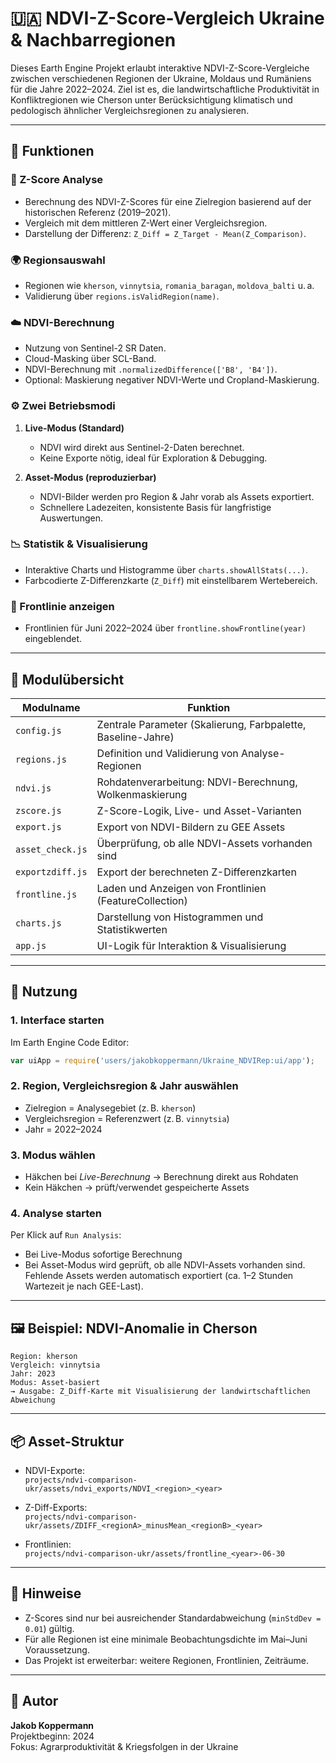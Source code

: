 # 🇺🇦 NDVI-Z-Score-Vergleich Ukraine & Nachbarregionen

Dieses Earth Engine Projekt erlaubt interaktive NDVI-Z-Score-Vergleiche zwischen verschiedenen Regionen der Ukraine, Moldaus und Rumäniens für die Jahre 2022–2024. Ziel ist es, die landwirtschaftliche Produktivität in Konfliktregionen wie Cherson unter Berücksichtigung klimatisch und pedologisch ähnlicher Vergleichsregionen zu analysieren.

---

## 🔧 Funktionen

### 🔬 Z-Score Analyse

- Berechnung des NDVI-Z-Scores für eine Zielregion basierend auf der historischen Referenz (2019–2021).
- Vergleich mit dem mittleren Z-Wert einer Vergleichsregion.
- Darstellung der Differenz: `Z_Diff = Z_Target - Mean(Z_Comparison)`.

### 🌍 Regionsauswahl

- Regionen wie `kherson`, `vinnytsia`, `romania_baragan`, `moldova_balti` u. a.
- Validierung über `regions.isValidRegion(name)`.

### ☁️ NDVI-Berechnung

- Nutzung von Sentinel-2 SR Daten.
- Cloud-Masking über SCL-Band.
- NDVI-Berechnung mit `.normalizedDifference(['B8', 'B4'])`.
- Optional: Maskierung negativer NDVI-Werte und Cropland-Maskierung.

### ⚙️ Zwei Betriebsmodi

1. **Live-Modus (Standard)**  
   - NDVI wird direkt aus Sentinel-2-Daten berechnet.
   - Keine Exporte nötig, ideal für Exploration & Debugging.

2. **Asset-Modus (reproduzierbar)**  
   - NDVI-Bilder werden pro Region & Jahr vorab als Assets exportiert.
   - Schnellere Ladezeiten, konsistente Basis für langfristige Auswertungen.

### 📉 Statistik & Visualisierung

- Interaktive Charts und Histogramme über `charts.showAllStats(...)`.
- Farbcodierte Z-Differenzkarte (`Z_Diff`) mit einstellbarem Wertebereich.

### 🔫 Frontlinie anzeigen

- Frontlinien für Juni 2022–2024 über `frontline.showFrontline(year)` eingeblendet.

---

## 🧩 Modulübersicht

| Modulname           | Funktion                                                      |
|---------------------|---------------------------------------------------------------|
| `config.js`         | Zentrale Parameter (Skalierung, Farbpalette, Baseline-Jahre) |
| `regions.js`        | Definition und Validierung von Analyse-Regionen              |
| `ndvi.js`           | Rohdatenverarbeitung: NDVI-Berechnung, Wolkenmaskierung      |
| `zscore.js`         | Z-Score-Logik, Live- und Asset-Varianten                     |
| `export.js`         | Export von NDVI-Bildern zu GEE Assets                        |
| `asset_check.js`    | Überprüfung, ob alle NDVI-Assets vorhanden sind              |
| `exportzdiff.js`    | Export der berechneten Z-Differenzkarten                     |
| `frontline.js`      | Laden und Anzeigen von Frontlinien (FeatureCollection)       |
| `charts.js`         | Darstellung von Histogrammen und Statistikwerten            |
| `app.js`            | UI-Logik für Interaktion & Visualisierung                    |

---

## 🚀 Nutzung

### 1. Interface starten

Im Earth Engine Code Editor:
```js
var uiApp = require('users/jakobkoppermann/Ukraine_NDVIRep:ui/app');
```

### 2. Region, Vergleichsregion & Jahr auswählen

- Zielregion = Analysegebiet (z. B. `kherson`)
- Vergleichsregion = Referenzwert (z. B. `vinnytsia`)
- Jahr = 2022–2024

### 3. Modus wählen

- Häkchen bei *Live-Berechnung* → Berechnung direkt aus Rohdaten
- Kein Häkchen → prüft/verwendet gespeicherte Assets

### 4. Analyse starten

Per Klick auf `Run Analysis`:
- Bei Live-Modus sofortige Berechnung
- Bei Asset-Modus wird geprüft, ob alle NDVI-Assets vorhanden sind. Fehlende Assets werden automatisch exportiert (ca. 1–2 Stunden Wartezeit je nach GEE-Last).

---

## 🖼 Beispiel: NDVI-Anomalie in Cherson

```text
Region: kherson
Vergleich: vinnytsia
Jahr: 2023
Modus: Asset-basiert
→ Ausgabe: Z_Diff-Karte mit Visualisierung der landwirtschaftlichen Abweichung
```

---

## 📦 Asset-Struktur

- NDVI-Exporte:  
  `projects/ndvi-comparison-ukr/assets/ndvi_exports/NDVI_<region>_<year>`

- Z-Diff-Exports:  
  `projects/ndvi-comparison-ukr/assets/ZDIFF_<regionA>_minusMean_<regionB>_<year>`

- Frontlinien:  
  `projects/ndvi-comparison-ukr/assets/frontline_<year>-06-30`

---

## 🧠 Hinweise

- Z-Scores sind nur bei ausreichender Standardabweichung (`minStdDev = 0.01`) gültig.
- Für alle Regionen ist eine minimale Beobachtungsdichte im Mai–Juni Voraussetzung.
- Das Projekt ist erweiterbar: weitere Regionen, Frontlinien, Zeiträume.

---

## 📝 Autor

**Jakob Koppermann**  
Projektbeginn: 2024  
Fokus: Agrarproduktivität & Kriegsfolgen in der Ukraine